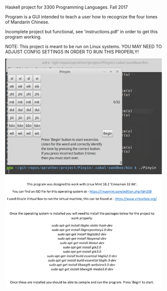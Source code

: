 Haskell project for 3300 Programming Languages. Fall 2017

Program is a GUI intended to teach a user how to recognize the four tones of Mandarin Chinese.

Incomplete project but functional, see 'instructions.pdf' in order to get this program working.

NOTE: This project is meant to be run on Linux systems. YOU MAY NEED TO ADJUST CONFIG SETTINGS IN ORDER TO RUN THIS PROPERLY!

![ScreenShot](https://github.com/aaprather/Pinyin-Learner/blob/master/Screen1.png)
![ScreenShot](https://github.com/aaprather/Pinyin-Learner/blob/master/instructions%20screenie.png)
